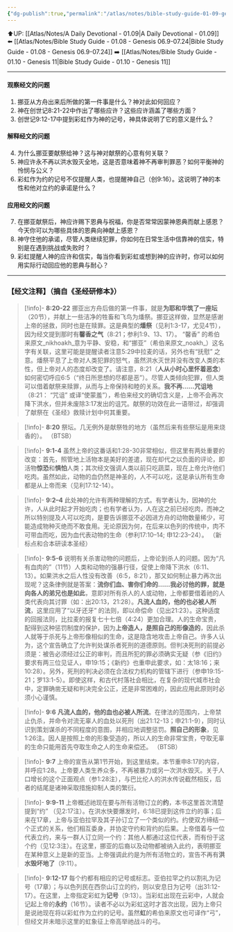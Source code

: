 ```yaml
---
{"dg-publish":true,"permalink":"/atlas/notes/bible-study-guide-01-09-genesis-08-20-09-17/"}
---
```


⬆️UP: [[Atlas/Notes/A Daily Devotional - 01.09\|A Daily Devotional - 01.09]]
⬅️ [[Atlas/Notes/Bible Study Guide - 01.08 - Genesis 06.9-07.24\|Bible Study Guide - 01.08 - Genesis 06.9-07.24]]
➡️ [[Atlas/Notes/Bible Study Guide - 01.10 - Genesis 11\|Bible Study Guide - 01.10 - Genesis 11]]

---
#### 观察经文的问题

1. 挪亚从方舟出来后所做的第一件事是什么？神对此如何回应？
2. 神在创世记8:21-22中作出了哪些应许？这些应许涵盖了哪些方面？
3. 创世记9:12-17中提到彩虹作为神的记号，神具体说明了它的意义是什么？

#### 解释经文的问题

4. 为什么挪亚要献祭给神？这与神对献祭的心意有何关联？
5. 神应许永不再以洪水毁灭全地，这是否意味着神不再审判罪恶？如何平衡神的怜悯与公义？
6. 彩虹作为约的记号不仅提醒人类，也提醒神自己（创9:16）。这说明了神的本性和他对立约的承诺是什么？

#### 应用经文的问题

7. 在挪亚献祭后，神应许赐下恩典与祝福，你是否常常因蒙神恩典而献上感恩？今天你可以为哪些具体的恩典向神献上感恩？
8. 神守住他的承诺，尽管人类继续犯罪，你如何在日常生活中信靠神的信实，特别是在遇到挑战或失败时？
9. 彩虹提醒人神的应许和信实，每当你看到彩虹或想到神的应许时，你可以如何用实际行动回应他的恩典与耐心？

---
### 【经文注释】（摘自《圣经研修本》）

> [!info]- **8:20-22**
> 挪亚出方舟后做的第一件事，就是**为耶和华筑了一座坛**（20节），并献上一些洁净的牲畜和飞鸟为燔祭。挪亚这样做，显然是感谢上帝的拯救，同时也是在赎罪。这是典型的**燔祭**（见利1:3-17，尤见4节），因为经文提到那时有**馨香之气**（8:21；参利1:9、13、17）。 “馨香” 的希伯来原文_nikhoakh_意为平静、安稳，和“挪亚”（希伯来原文_noakh_）这名字有关联，这里可能是提醒读者注意5:29中拉麦的话，另外也有“抚慰” 之意。燔祭平息了上帝对人类犯罪的怒气，虽然洪水灭世并没有改变人类的本性，但上帝对人的态度却改变了。请注意，8:21（**人从小时心里怀着恶念**）如何密切呼应6:5（“终日所思想的尽都是恶”）。尽管人类倾向犯罪，但人类可以借着献祭来赎罪，从而与上帝保持和睦的关系。**我不再……咒诅地**（8:21： “咒诅” 或译“使蒙羞”），希伯来经文的确切含义是，上帝不会再次降下洪水，但并未废除3:17发出的诅咒。献祭的功效在此一语带过，却强调了献祭在《圣经》救赎计划中何其重要。

> [!info]- **8:20**
> 祭坛。几无例外是献祭牲的地方（虽然后来有些祭坛是用来烧香的）。 （BTSB）

> [!info]- **9:1-4**
> 虽然上帝的这番话和1:28-30非常相似，但这里有两处重要的改变：首先，照管地上活物本是美好的差遣，现在却代之以负面的评论，即活物**惊恐**和**惧怕**人类；其次经文强调人类以前只吃蔬菜，现在上帝允许他们吃肉。虽然如此，动物的血仍然是神圣的，人不可以吃，这是承认所有生命都是从上帝而来（见利17:12-14）。

> [!info]- **9:2–4**
> 此处神的允许有两种理解的方式。有学者认为，因神的允许，人从此时起才开始吃肉；也有学者认为，人在这之前已经吃肉，而神之所以特别提及人可以吃肉，是要告诉挪亚不必因进方舟的动物数量稀少，可能造成物种灭绝而不敢食用。无论原因为何，在后来以色列的传统中，肉不可带血而吃，因为血代表动物的生命（参利17:10–14; 申12:23–24）。 （新标点和合本研读本圣经）

> [!info]- **9:5-6**
> 说明有关杀害动物的问题后，上帝论到杀人的问题。因为“凡有血肉的”（11节）人类和动物的强暴行径，促使上帝降下洪水（6:11、13）。如果洪水之后人性没有改善（6:5，8:21），那又如何制止暴力再次出现呢？这条律例就是答案：**流你们血、害你们命的……我必讨他的罪，就是向各人的弟兄也是如此**，意即对所有杀人的人或动物，上帝都要借着祂的人类代表向其讨罪（如：出20:13，21:28）。**凡流人血的，他的也必被人所流**，这里应用了“以牙还牙” 的法则，即以命偿命（见出21:23）。这种适度的回报法则，比拉麦的报复七十七倍（4:24）更加合理。人的生命宝贵，配得到这种惩罚制度的保护，因为**上帝造人，是照自己的形像造的**，因此杀人就等于杀死与上帝形像相似的生命，这是隐含地攻击上帝自己。许多人认为，这个宣告确立了允许判处谋杀者死刑的道德原则。但判决死刑的前提必须是：被告必须经过公正的审判，而且所犯的罪必须确实无疑（参《旧约》要求有两三位见证人，申19:15；《新约》也重申此要求，如：太18:16；来10:28）。另外，死刑的判决必须在合法权力机构的管辖下进行（参申19:15-21；罗13:1-5）。即使这样，和古代村落社会相比，在复杂的现代城市社会中，定罪确凿无疑和判决完全公正，还是非常困难的，因此应用此原则时必须小心谨慎。

> [!info]- **9:6** 
> **凡流人血的，他的血也必被人所流**。在律法的范围内，上帝禁止仇杀，并命令对流无辜人的血处以死刑（出21:12-13；申21:1-9），同时认识到策划谋杀的不同程度的意图，并相应地调整惩罚。**照自己的形象**，见1:26注。因人是按照上帝的形象受造的，所以人的生命非常宝贵，夺取无辜的生命只能用首先夺取生命之人的生命来偿还。 （BTSB）

> [!info]- **9:7**
> 上帝的宣告从第1节开始，到这里结束。本节重申8:17的内容，并呼应1:28。上帝要人类生养众多，不再被暴力或另一次洪水毁灭。关于人口增长的这个正面观点（参1:28注），与巴比伦人的洪水传说截然相反，后者的结尾是诸神采取措施抑制人类的繁衍。

> [!info]- **9:9-11**
> 上帝概述祂现在要与所有活物订立的**约**，本书这里首次清楚提到“约” （见2:17注）。在洪水快要爆发时，6:18已提到这件立约的事；后来在17章，上帝与亚伯拉罕及其子孙订立了一个类似的约。约使双方缔结一个正式的关系，他们相互委身，并协定守约和背约的后果。上帝借着与一位代表立约，来与一群人订立同一个约：其他人都通过这位代表，而有份于这个约（见12:3注）。在这里，挪亚的后裔以及动物都被纳入此约，表明挪亚在某种意义上是新的亚当。上帝强调此约是为所有活物立的，宣告不再有**洪水毁坏地了**（9:11）。

> [!info]- **9:12-17**
> 每个约都有相应的记号或标志。亚伯拉罕之约以割礼为记号（17章）；与以色列民在西奈山订立的约，则以安息日为记号（出31:12-17）。在这里，上帝指定彩虹为**记号**（9:13）。当彩虹出现在云彩中，人就会记起上帝的**永约**（16节）。读者不必以为彩虹这时才首次出现，因为上帝只是说祂现在将以彩虹作为立约的记号。虽然**虹**的希伯来原文也可译作“弓”，但经文并未暗示这里的虹象征上帝高举祂战斗的弓。